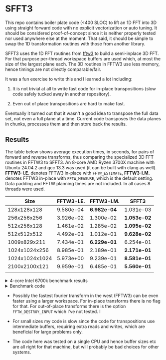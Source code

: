 # SFFT3

This repo contains boiler plate code (<400 SLOC) to lift an 1D FFT
into 3D using straight forward code with no explicit vectorization or
auto tuning. It should be considered proof-of-concept since it is neither
properly tested nor used anywhere else at the moment. That said, it
should be simple to swap the 1D transformation routines with those
from another library.

SFFT3 uses the 1D FFT routines from [fftw3](https://www.fftw.org/) to
build a semi-inplace 3D FFT. For that purpose per-thread workspace
buffers are used which, at most the size of the largest plane
each. The 3D routines in FFTW3 use less memory, hence timings are not
directly comparable/fair.

It was a fun exercise to write this and I learned a lot Including:

1. It is not trivial at all to write fast code for in-place
   transpositions (slow code safely tucked away in another repository).

2. Even out of place transpositions are hard to make fast.

Eventually it turned out that it wasn't a good idea to transpose the
full data set, not even a full plane at a time. Current code
transposes the data planes in chunks, processes them and then store
back the results.

## Results

The table below shows average execution times, in seconds, for pairs
of forward and reverse transforms, thus comparing the specialized 3D
FFT routines in FFTW3 to SFFT3. An 8-core AMD Ryzen 3700X machine with
Ubuntu 24.04.2 and gcc 13.3 was used (it can be built with clang as
well). **FFTW3-I.E.** denotes FFTW3 in-place with `FFTW_ESTIMATE`,
**FFTW3-I.M.** denotes FFTW3 in-place with `FFTW_MEASURE`, which is
the default setting. Data padding and FFTW planning times are not
included. In all cases 8 threads were used.

| Size           | FFTW3-I.E. | FFTW3-I.M.    | SFFT3         |
|----------------|------------|---------------|---------------|
| 128x128x128    | 9.580e-04  | **6.982e-04** | 1.031e-03     |
| 256x256x256    | 3.926e-02  | 1.300e-02     | **1.053e-02** |
| 512x256x128    | 1.461e-02  | 1.285e-02     | **1.095e-02** |
| 512x512x512    | 4.492e-01  | 1.012e-01     | **9.628e-02** |
| 1009x829x211   | 7.434e-01  | **6.229e-01** | 6.254e-01     |
| 1024x1024x256  | 8.985e-01  | 2.189e-01     | **2.171e-01** |
| 1024x1024x1024 | 5.973e+00  | 9.239e-01     | **8.581e-01** |
| 2100x2100x121  | 9.959e-01  | 6.485e-01     | **5.560e-01** |
|                |            |               |               |

<details><summary>4-core Intel 6700k benchmark results</summary>

| Size           | FFTW3-I.M. | SFFT3 |
|----------------|------------|-------|
| 128x128x128    |            |       |
| 256x256x256    |            |       |
| 512x256x128    |            |       |
| 512x512x512    |            |       |
| 1009x829x211   |            |       |
| 1024x1024x256  |            |       |
| 1024x1024x1024 |            |       |
| 2100x2100x121  |            |       |


</details>

<details><summary>Benchmark code</summary>

``` shell
SFFT3_L1=64000 SFFT_L3=32000000 make
args="--warmup 0.1 --benchmark 20  --verbose 2"
# add --estimate to use FFTW_ESTIMATE instead of FFTW_MEASURE
th=8
OMP_NUM_THREADS=${th} ./test_sfft3 --m 128 --n 128 --p 128 ${args} --warmup 10
OMP_NUM_THREADS=${th} ./test_sfft3 --m 256 --n 256 --p 256 ${args}
OMP_NUM_THREADS=${th} ./test_sfft3 --m 512 --n 256 --p 128 ${args}
OMP_NUM_THREADS=${th} ./test_sfft3 --m 512 --n 512 --p 512 ${args}
OMP_NUM_THREADS=${th} ./test_sfft3 --m 1009 --n 829 --p 211 ${args}
OMP_NUM_THREADS=${th} ./test_sfft3 --m 1024 --n 1024 --p 256 ${args}
OMP_NUM_THREADS=${th} ./test_sfft3 --m 1024 --n 1024 --p 1024 ${args}
OMP_NUM_THREADS=${th} ./test_sfft3 --m 2100 --n 2100 --p 121 ${args}
```
</details>

- Possibly the fastest fourier transform in the west (FFTW3) can be
  even faster using a larger workspace. For in-place transforms there
  is no flag for that. For out-of-place transforms there is the option
  `FFTW_DESTROY_INPUT` which I've not tested. I

- For small sizes my code is slow since the code for transpositions
  use intermediate buffers, requiring extra reads and writes, which
  are beneficial for large problems only.

- The code here was tested on a single CPU and hence buffer sizes etc
  are all right for that machine, but will probably be bad choices for
  other systems.
